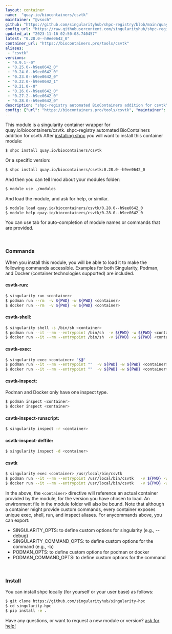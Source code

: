 ```yaml
---
layout: container
name:  "quay.io/biocontainers/csvtk"
maintainer: "@vsoch"
github: "https://github.com/singularityhub/shpc-registry/blob/main/quay.io/biocontainers/csvtk/container.yaml"
config_url: "https://raw.githubusercontent.com/singularityhub/shpc-registry/main/quay.io/biocontainers/csvtk/container.yaml"
updated_at: "2023-11-16 02:50:08.740457"
latest: "0.28.0--h9ee0642_0"
container_url: "https://biocontainers.pro/tools/csvtk"
aliases:
 - "csvtk"
versions:
 - "0.9.1--0"
 - "0.25.0--h9ee0642_0"
 - "0.24.0--h9ee0642_0"
 - "0.23.0--h9ee0642_0"
 - "0.22.0--h9ee0642_1"
 - "0.21.0--0"
 - "0.26.0--h9ee0642_0"
 - "0.27.2--h9ee0642_0"
 - "0.28.0--h9ee0642_0"
description: "shpc-registry automated BioContainers addition for csvtk"
config: {"url": "https://biocontainers.pro/tools/csvtk", "maintainer": "@vsoch", "description": "shpc-registry automated BioContainers addition for csvtk", "latest": {"0.28.0--h9ee0642_0": "sha256:2bba5a84515e6242407fbb6cdd571b8a62711dfe87325dc913de11cfd3881998"}, "tags": {"0.9.1--0": "sha256:4d8e2983a10ddadb8d674ab14b9b3410acc470a5503db510f6fef0cf2021c0ff", "0.25.0--h9ee0642_0": "sha256:f07592f60d3749bfb3df81a23f57d5e709cda30b3c818ac0be699e586bff01b2", "0.24.0--h9ee0642_0": "sha256:80cddaa213cf1d67362394b41cbba51e9b9b31afeafe2383bfa8bc9c3dfa4217", "0.23.0--h9ee0642_0": "sha256:3250fe7bad2d661c1ad6a40983383ae98d29548f9df75f0830ecf1686647d2c6", "0.22.0--h9ee0642_1": "sha256:da9ce8ebf0e9f88c29317de4ce56ccc31c5845887d5ac7f7037354e2c92c25c4", "0.21.0--0": "sha256:72c9b7f9f9c17bb758dd28eb25d033d46fa0d0cbfd085ae6df28c1e3c3fa0d61", "0.26.0--h9ee0642_0": "sha256:689199471f4d63aa671a7307266ce2b75e8dc1f5a70078f6caded8d5fc5ed42d", "0.27.2--h9ee0642_0": "sha256:f90dd399ff459b1de53f4ffb43f19891ffb8f30d52ae3f40ac65a5a2a6629bae", "0.28.0--h9ee0642_0": "sha256:2bba5a84515e6242407fbb6cdd571b8a62711dfe87325dc913de11cfd3881998"}, "docker": "quay.io/biocontainers/csvtk", "aliases": {"csvtk": "/usr/local/bin/csvtk"}}
---
```


This module is a singularity container wrapper for quay.io/biocontainers/csvtk.
shpc-registry automated BioContainers addition for csvtk
After [installing shpc](#install) you will want to install this container module:


```bash
$ shpc install quay.io/biocontainers/csvtk
```

Or a specific version:

```bash
$ shpc install quay.io/biocontainers/csvtk:0.28.0--h9ee0642_0
```

And then you can tell lmod about your modules folder:

```bash
$ module use ./modules
```

And load the module, and ask for help, or similar.

```bash
$ module load quay.io/biocontainers/csvtk/0.28.0--h9ee0642_0
$ module help quay.io/biocontainers/csvtk/0.28.0--h9ee0642_0
```

You can use tab for auto-completion of module names or commands that are provided.

<br>

### Commands

When you install this module, you will be able to load it to make the following commands accessible.
Examples for both Singularity, Podman, and Docker (container technologies supported) are included.

#### csvtk-run:

```bash
$ singularity run <container>
$ podman run --rm  -v ${PWD} -w ${PWD} <container>
$ docker run --rm  -v ${PWD} -w ${PWD} <container>
```

#### csvtk-shell:

```bash
$ singularity shell -s /bin/sh <container>
$ podman run --it --rm --entrypoint /bin/sh  -v ${PWD} -w ${PWD} <container>
$ docker run --it --rm --entrypoint /bin/sh  -v ${PWD} -w ${PWD} <container>
```

#### csvtk-exec:

```bash
$ singularity exec <container> "$@"
$ podman run --it --rm --entrypoint ""  -v ${PWD} -w ${PWD} <container> "$@"
$ docker run --it --rm --entrypoint ""  -v ${PWD} -w ${PWD} <container> "$@"
```

#### csvtk-inspect:

Podman and Docker only have one inspect type.

```bash
$ podman inspect <container>
$ docker inspect <container>
```

#### csvtk-inspect-runscript:

```bash
$ singularity inspect -r <container>
```

#### csvtk-inspect-deffile:

```bash
$ singularity inspect -d <container>
```


#### csvtk

```bash
$ singularity exec <container> /usr/local/bin/csvtk
$ podman run --it --rm --entrypoint /usr/local/bin/csvtk   -v ${PWD} -w ${PWD} <container> -c " $@"
$ docker run --it --rm --entrypoint /usr/local/bin/csvtk   -v ${PWD} -w ${PWD} <container> -c " $@"
```



In the above, the `<container>` directive will reference an actual container provided
by the module, for the version you have chosen to load. An environment file in the
module folder will also be bound. Note that although a container
might provide custom commands, every container exposes unique exec, shell, run, and
inspect aliases. For anycommands above, you can export:

 - SINGULARITY_OPTS: to define custom options for singularity (e.g., --debug)
 - SINGULARITY_COMMAND_OPTS: to define custom options for the command (e.g., -b)
 - PODMAN_OPTS: to define custom options for podman or docker
 - PODMAN_COMMAND_OPTS: to define custom options for the command

<br>

### Install

You can install shpc locally (for yourself or your user base) as follows:

```bash
$ git clone https://github.com/singularityhub/singularity-hpc
$ cd singularity-hpc
$ pip install -e .
```

Have any questions, or want to request a new module or version? [ask for help!](https://github.com/singularityhub/singularity-hpc/issues)